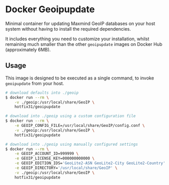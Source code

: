 # Docker Geoipupdate

Minimal container for updating Maxmind GeoIP databases on your host system without having to install the required dependencies.

It includes everything you need to customize your installation, whilst remaining much smaller than the other `geoipupdate` images on Docker Hub (approximately 6MB).

## Usage

This image is designed to be executed as a single command, to invoke `geoipupdate` from your host.

```bash
# download defaults into ./geoip
$ docker run --rm \
    -v ./geoip:/usr/local/share/GeoIP \
    hotfix31/geoipupdate

# download into ./geoip using a custom configuration file
$ docker run --rm \
    -e GEOIP_CONFIG_FILE=/usr/local/share/GeoIP/config.conf \
    -v ./geoip:/usr/local/share/GeoIP \
    hotfix31/geoipupdate

# download into ./geoip using manually configured settings
$ docker run --rm \
    -e GEOIP_ACCOUNT_ID=999999 \
    -e GEOIP_LICENSE_KEY=000000000000 \
    -e GEOIP_EDITION_IDS='GeoLite2-ASN GeoLite2-City GeoLite2-Country' \
    -e GEOIP_DIRECTORY='/usr/local/share/GeoIP' \
    -v ./geoip:/usr/local/share/GeoIP \
    hotfix31/geoipupdate
```
